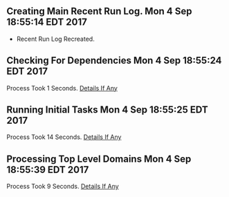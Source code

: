 ## Creating Main Recent Run Log. Mon 4 Sep 18:55:14 EDT 2017
* Recent Run Log Recreated.
## Checking For Dependencies Mon 4 Sep 18:55:24 EDT 2017
Process Took 1 Seconds.
[Details If Any](https://github.com/deathbybandaid/piholeparser/blob/master/RecentRunLogs/TopLevelScripts/05-Checking-For-Dependencies.md)

## Running Initial Tasks Mon 4 Sep 18:55:25 EDT 2017
Process Took 14 Seconds.
[Details If Any](https://github.com/deathbybandaid/piholeparser/blob/master/RecentRunLogs/TopLevelScripts/10-Running-Initial-Tasks.md)

## Processing Top Level Domains Mon 4 Sep 18:55:39 EDT 2017
Process Took 9 Seconds.
[Details If Any](https://github.com/deathbybandaid/piholeparser/blob/master/RecentRunLogs/TopLevelScripts/15-Processing-Top-Level-Domains.md)

